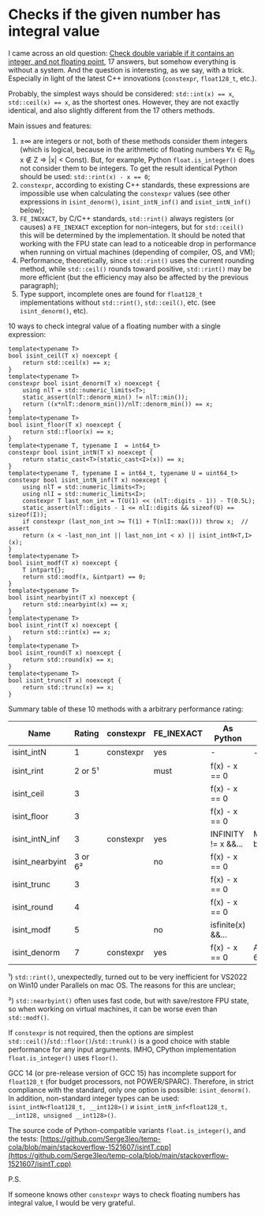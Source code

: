 # Сhecks if the given number has integral value

I came across an old question:
[Check double variable if it contains an integer, and not floating point](https://stackoverflow.com/q/1521607/8585880),
17 answers, but somehow everything is without a system. And the question
is interesting, as we say, with a trick. Especially in light of the latest
C++ innovations (`constexpr`, `float128_t`, etc.).

Probably, the simplest ways should be considered:
`std::int(x) == x`, `std::ceil(x) == x`, as the shortest ones. However,
they are not exactly identical, and also slightly different from the 17
others methods.

Main issues and features:
1. ±∞ are integers or not, both of these methods consider them integers
   (which is logical, because in the arithmetic of floating
   numbers ∀x ∈ R<sub>fp</sub> x ∉ Z => |x| < Const). But, for example,
   Python `float.is_integer()` does not consider them to be integers. To get
   the result identical Python should be used: `std::rint(x) - x == 0`;
2. `constexpr`, according to existing C++ standards, these
   expressions are impossible use when calculating the `constexpr`
   values (see other expressions in `isint_denorm()`, `isint_intN_inf()`
   and `isint_intN_inf()` below);
3. `FE_INEXACT`, by C/C++ standards, `std::rint()` always registers
   (or causes) a `FE_INEXACT` exception for non-integers, but for
   `std::ceil()` this will be determined by the implementation.
   It should be noted that working with the FPU state can lead to
   a noticeable drop in performance when running on virtual machines
   (depending of compiler, OS, and VM);
4. Performance, theoretically, since `std::rint()` uses
   the current rounding method, while `std::ceil()` rounds toward positive,
   `std::rint()` may be more efficient (but the efficiency may also be
   affected by the previous paragraph);
5. Type support, incomplete ones are found for `float128_t`
   implementations without `std::rint()`, `std::ceil()`, etc. (see
   `isint_denorm()`, etc).

10 ways to check integral value of a floating number with a single
expression:

```
template<typename T>
bool isint_ceil(T x) noexcept {
    return std::ceil(x) == x;
}
template<typename T>
constexpr bool isint_denorm(T x) noexcept {
    using nlT = std::numeric_limits<T>;
    static_assert(nlT::denorm_min() != nlT::min());
    return ((x*nlT::denorm_min())/nlT::denorm_min()) == x;
}
template<typename T>
bool isint_floor(T x) noexcept {
    return std::floor(x) == x;
}
template<typename T, typename I  = int64_t>
constexpr bool isint_intN(T x) noexcept {
    return static_cast<T>(static_cast<I>(x)) == x;
}
template<typename T, typename I = int64_t, typename U = uint64_t>
constexpr bool isint_intN_inf(T x) noexcept {
    using nlT = std::numeric_limits<T>;
    using nlI = std::numeric_limits<I>;
    constexpr T last_non_int = T(U(1) << (nlT::digits - 1)) - T(0.5L);
    static_assert(nlT::digits - 1 <= nlI::digits && sizeof(U) == sizeof(I));
    if constexpr (last_non_int >= T(1) + T(nlI::max())) throw x;  // assert
    return (x < -last_non_int || last_non_int < x) || isint_intN<T,I>(x);
}
template<typename T>
bool isint_modf(T x) noexcept {
    T intpart{};
    return std::modf(x, &intpart) == 0;
}
template<typename T>
bool isint_nearbyint(T x) noexcept {
    return std::nearbyint(x) == x;
}
template<typename T>
bool isint_rint(T x) noexcept {
    return std::rint(x) == x;
}
template<typename T>
bool isint_round(T x) noexcept {
    return std::round(x) == x;
}
template<typename T>
bool isint_trunc(T x) noexcept {
    return std::trunc(x) == x;
}
```

Summary table of these 10 methods with a arbitrary performance rating:

 Name           | Rating  | constexpr | FE_INEXACT | As Python           | Notes
----------------|---------|-----------|------------|---------------------|-----------------------------------
isint_intN      | 1       | constexpr | yes        | -                   | -2<sup>63</sup>..2<sup>63</sup>-1
isint_rint      | 2 or 5¹ |           | must       | f(x) - x == 0       |
isint_ceil      | 3       |           |            | f(x) - x == 0       |
isint_floor     | 3       |           |            | f(x) - x == 0       |
isint_intN_inf  | 3       | constexpr | yes        | INFINITY != x &&... | Max binary80
isint_nearbyint | 3 or 6² |           | no         | f(x) - x == 0       |
isint_trunc     | 3       |           |            | f(x) - x == 0       |
isint_round     | 4       |           |            | f(x) - x == 0       |
isint_modf      | 5       |           | no         | isfinite(x) &&...   |
isint_denorm    | 7       | constexpr | yes        | f(x) - x == 0       | Any ISO/IEC 60559

¹) `std::rint()`, unexpectedly, turned out to be very inefficient for VS2022
on Win10 under Parallels on mac OS. The reasons for this are unclear;

²) `std::nearbyint()` often uses fast code, but with
save/restore FPU state, so when working on virtual machines, it can
be worse even than `std::modf()`.

If `constexpr` is not required, then the options are simplest
`std::ceil()`/`std::floor()`/`std::trunk()` is a good choice with stable
performance for any input arguments. IMHO, CPython implementation
`float.is_integer()` uses `floor()`.

GCC 14 (or pre-release version of GCC 15) has incomplete support
for `float128_t` (for budget processors, not POWER/SPARC).
Therefore, in strict compliance with the standard, only one
option is possible: `isint_denorm()`. In addition, non-standard integer
types can be used: `isint_intN<float128_t, __int128>()`
и `isint_intN_inf<float128_t, __int128, unsigned __int128>()`.

The source code of Python-compatible variants `float.is_integer()`, and the tests:
[https://github.com/Serge3leo/temp-cola/blob/main/stackoverflow-1521607/isintT.cpp](https://github.com/Serge3leo/temp-cola/blob/main/stackoverflow-1521607/isintT.cpp)

P.S.

If someone knows other `constexpr` ways to check floating numbers
has integral value, I would be very grateful.
